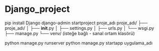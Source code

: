 # Django_project
pip install Django
django-admin startproject proje_adı
proje_adı/
├── proje_adı/
│   ├── __init__.py
│   ├── settings.py
│   ├── urls.py
│   └── wsgi.py
├── manage.py
└── venv/ (isteğe bağlı - sanal ortam klasörü)

python manage.py runserver
python manage.py startapp uygulama_adı


